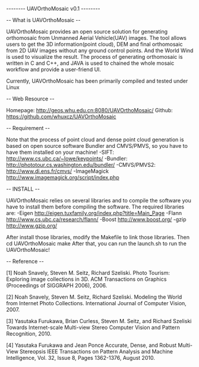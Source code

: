 -------- UAVOrthoMosaic v0.1 --------

-- What is UAVOrthoMosaic --

UAVOrthoMosaic provides an open source solution for generating orthomosaic from Unmanned Aerial Vehicle(UAV) images. The tool allows users to get the 3D information(point cloud), DEM and final orthomosaic from 2D UAV images without any ground control points. And the World Wind is used to visualize the result. The process of generating orthomosaic is written in C and C++, and JAVA is used to chained the whole mosaic workflow and provide a user-friend UI.

Currently, UAVOrthoMosaic has been primarily compiled and tested under Linux

-- Web Resource --

Homepage: http://geos.whu.edu.cn:8080/UAVOrthoMosaic/ 
Github: https://github.com/whuxcz/UAVOrthoMosaic

-- Requirement --

Note that the process of point cloud and dense point cloud generation is based on open source software Bundler and CMVS/PMVS, so you have to have them installed on your machine! 
-SIFT: http://www.cs.ubc.ca/~lowe/keypoints/ 
-Bundler: http://phototour.cs.washington.edu/bundler/ 
-CMVS/PMVS2: http://www.di.ens.fr/cmvs/ 
-ImageMagick http://www.imagemagick.org/script/index.php

-- INSTALL --

UAVOrthoMosaic relies on several libraries and to compile the software you have to install them before compiling the software. The required libraries are: 
-Eigen http://eigen.tuxfamily.org/index.php?title=Main_Page 
-Flann http://www.cs.ubc.ca/research/flann/ 
-Boost http://www.boost.org/ 
-gzip http://www.gzip.org/ 

After install those libraries, modify the Makefile to link those libraries. Then cd UAVOrthoMosaic make After that, you can run the launch.sh to run the UAVOrthoMosaic!

-- Reference --

[1] Noah Snavely, Steven M. Seitz, Richard Szeliski. Photo Tourism: Exploring image collections in 3D. ACM Transactions on Graphics (Proceedings of SIGGRAPH 2006), 2006.

[2] Noah Snavely, Steven M. Seitz, Richard Szeliski. Modeling the World from Internet Photo Collections. International Journal of Computer Vision, 2007.

[3] Yasutaka Furukawa, Brian Curless, Steven M. Seitz, and Richard Szeliski Towards Internet-scale Multi-view Stereo Computer Vision and Pattern Recognition, 2010.

[4] Yasutaka Furukawa and Jean Ponce Accurate, Dense, and Robust Multi-View Stereopsis IEEE Transactions on Pattern Analysis and Machine Intelligence, Vol. 32, Issue 8, Pages 1362-1376, August 2010.
